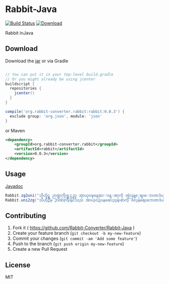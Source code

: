 # Rabbit-Java

[![Build Status](https://travis-ci.org/Rabbit-Converter/Rabbit-Java.svg?branch=master)](https://travis-ci.org/Rabbit-Converter/Rabbit-Java) [ ![Download](https://api.bintray.com/packages/yelinaung/maven/rabbit/images/download.svg) ](https://bintray.com/yelinaung/maven/rabbit/_latestVersion)

Rabbit inJava

## Download

Download the [jar](http://jcenter.bintray.com/org/rabbit-converter/rabbit/rabbit/0.0.3/) or via Gradle

```groovy

// You can put it in your top-level build.gradle
// Or you might already be using jcenter
buildscript {
  repositories {
    jcenter()
  }
}

compile('org.rabbit-converter.rabbit:rabbit:0.0.3') {
  exclude group: 'org.json', module: 'json'
}
```

or Maven

```xml
<dependency>
    <groupId>org.rabbit-converter.rabbit</groupId>
    <artifactId>rabbit</artifactId>
    <version>0.0.3</version>
</dependency>
```

## Usage

[Javadoc](rabbit-converter.github.io/Rabbit-Java)

```java
Rabbit.zg2uni("သီဟိုဠ္မွ ဉာဏ္ႀကီးရွင္သည္ အာယုဝဍ္ဎနေဆးၫႊန္းစာကို ဇလြန္ေဈးေဘးဗာဒံပင္ထက္ အဓိ႒ာန္လ်က္ ဂဃနဏဖတ္ခဲ့သည္။");  // return strings in uni
Rabbit.uni2zg("သီဟိုဠ်မှ ဉာဏ်ကြီးရှင်သည် အာယုဝဍ်ဎနဆေးညွှန်းစာကို ဇလွန်ဈေးဘေးဗာဒံပင်ထက် အဓိဋ္ဌာန်လျက် ဂဃနဏဖတ်ခဲ့သည်။");     // return strings in zg 
```

## Contributing

1. Fork it ( https://github.com/Rabbit-Converter/Rabbit-Java )
2. Create your feature branch (`git checkout -b my-new-feature`)
3. Commit your changes (`git commit -am 'Add some feature'`)
4. Push to the branch (`git push origin my-new-feature`)
5. Create a new Pull Request


## License
MIT
